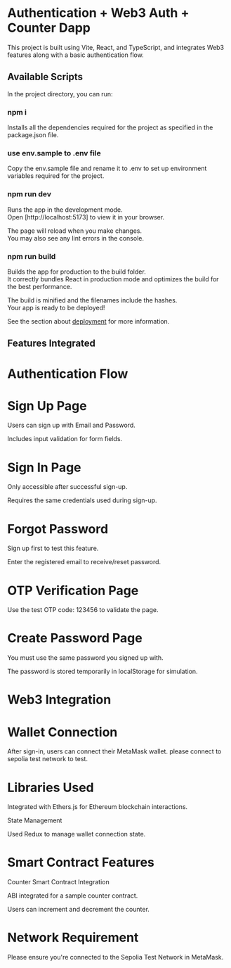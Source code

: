 # Authentication + Web3 Auth + Counter Dapp
This project is built using Vite, React, and TypeScript, and integrates Web3 features along with a basic authentication flow.

## Available Scripts

In the project directory, you can run:

### npm i

Installs all the dependencies required for the project as specified in the package.json file.

### use env.sample to .env file

Copy the env.sample file and rename it to .env to set up environment variables required for the project.

### npm run dev

Runs the app in the development mode.\
Open [http://localhost:5173] to view it in your browser.

The page will reload when you make changes.\
You may also see any lint errors in the console.

### npm run build

Builds the app for production to the build folder.\
It correctly bundles React in production mode and optimizes the build for the best performance.

The build is minified and the filenames include the hashes.\
Your app is ready to be deployed!

See the section about [deployment](https://facebook.github.io/create-react-app/docs/deployment) for more information.

## Features Integrated
#  Authentication Flow

# Sign Up Page

Users can sign up with Email and Password.

Includes input validation for form fields.

# Sign In Page

Only accessible after successful sign-up.

Requires the same credentials used during sign-up.

 # Forgot Password

Sign up first to test this feature.

Enter the registered email to receive/reset password.

# OTP Verification Page

Use the test OTP code: 123456 to validate the page.

# Create Password Page

You must use the same password you signed up with.

The password is stored temporarily in localStorage for simulation.

# Web3 Integration
# Wallet Connection

After sign-in, users can connect their MetaMask wallet.
please connect to sepolia test network to test.

# Libraries Used

Integrated with Ethers.js for Ethereum blockchain interactions.

State Management

Used Redux to manage wallet connection state.

# Smart Contract Features
Counter Smart Contract Integration

ABI integrated for a sample counter contract.

Users can increment and decrement the counter.

# Network Requirement

Please ensure you're connected to the Sepolia Test Network in MetaMask.






